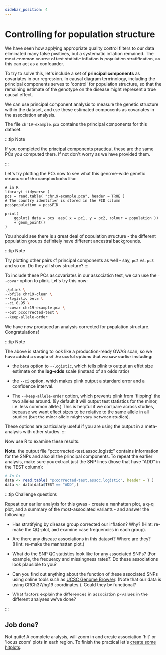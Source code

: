 ```yaml
---
sidebar_position: 4
---
```


# Controlling for population structure

We have seen how applying appropriate quality control filters to our data eliminated many false positives, but a systematic
inflation remained. The most common source of test statistic inflation is population stratification, as this can act as a
confounder. 

To try to solve this, let's include a set of **principal components** as covariates in our regression. In causal diagram
terminology, including the principal components serves to 'control' for population structure, so that the remaining estimate
of the genotype on the disease might represent a true causal effect.

We can use principal component analysis to measure the genetic structure within the dataset, and use these
estimated components as covariates in the association analysis.

The file `chr19-example.pca` contains the principal components for this dataset. 

:::tip Note

If you completed the [principal components practical](/population_genetics/principal_components/), these are the same PCs you
computed there.  If not don't worry as we have provided them.

:::

Let's try plotting the PCs now to see what this genome-wide genetic structure of the samples looks like:

```
# in R
library( tidyverse )
pcs = read.table( "chr19-example.pca", header = TRUE )
# The country identifier is stored in the FID column
pcs$population = pcs$FID

print(
    ggplot( data = pcs, aes( x = pc1, y = pc2, colour = population ))
    + geom_point()
)
```

You should see there is a great deal of population structure - the different population groups definitely have different
ancestral backgrounds.

:::tip Note

Try plotting other pairs of principal components as well - say, `pc2` vs. `pc3` and so on.  Do they all show structure?
:::

To include these PCs as covariates in our association test, we can use the `--covar` option to plink.  Let's try this now:

```sh
./plink \
--bfile chr19-clean \
--logistic beta \
--ci 0.95 \
--covar chr19-example.pca \
--out pccorrected-test \
--keep-allele-order
```

We have now produced an analysis corrected for population structure. Congratulations!

:::tip Note

The above is starting to look like a production-ready GWAS scan, so we have added a couple of the useful options that we saw
earlier including:

* the `beta` option to `--logistic`, which tells plink to output an effet size estimate on the **log-odds** scale (instead of an odds ratio)

* the `--ci` option, which makes plink output a standard error and a confidence interval.

* The `--keep-allele-order` option, which prevents plink from 'flipping' the two alleles around. (By default it will output
  test statistics for the minor, i.e. less common allele.) This is helpful if we compare across studies, because we want
  effect sizes to be relative to the same allele in all studies (but the minor allele might vary between studies).

These options are particularly useful if you are using the output in a meta-analysis with other studies.
:::

Now use R to examine these results.

**Note.** the output file “pccorrected-test.assoc.logistic” contains information for the SNPs and also all the principal
components. To repeat the earlier analysis, make sure you extract just the SNP lines (those that have “ADD” in the TEST column):

```R
# In R:
data <- read.table( "pccorrected-test.assoc.logistic", header = T )
data <- data[data$TEST == "ADD",]
```

:::tip Challenge questions

Repeat our earlier analysis for this gwas - create a manhattan plot, a q-q plot, and a summary of the most-associated variants -
and answer the following:

* Has stratifying by disease group corrected our inflation? Why? (Hint: re-make the QQ-plot, and examine case frequencies in
  each group).

* Are there any disease associations in this dataset?  Where are they?  (Hint: re-make the manhattan plot.)

* What do the SNP QC statistics look like for any associated SNPs? (For example, the frequency and missingness rates?) Do these
  associations look plausible to you?

* Can you find out anything about the function of these associated SNPs using online tools such as [UCSC Genome
  Browser](https://genome.ucsc.edu/cgi-bin/hgGateway). (Note that our data is using GRCh37/hg19 coordinates.). Could they be
  functional?

* What factors explain the differences in association p-values in the different analyses we’ve done?

:::

## Job done?

Not quite! A complete analysis, will zoom in and create association 'hit' or 'locus zoom' plots in each region. To finish the
practical let's [create some hitplots](./hitplots.md).


